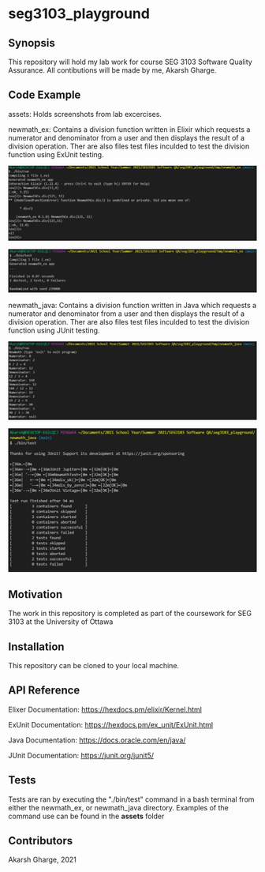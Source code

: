 # seg3103_playground

## Synopsis

This repository will hold my lab work for course SEG 3103 Software Quality Assurance. All contibutions will be made by me, Akarsh Gharge.

## Code Example

assets: Holds screenshots from lab excercises.

newmath_ex: Contains a division function written in Elixir which requests a numerator and denominator from a user and then displays the result of a division operation. Ther are also files test files inculded to test the division function using ExUnit testing.

![alt text](https://github.com/aghar11/seg3103_playground/blob/main/assets/.bin.run%20Elixir%20Screenshot.JPG)

![alt text](https://github.com/aghar11/seg3103_playground/blob/main/assets/.bin.test%20Elixir%20Screenshot.JPG)



newmath_java: Contains a division function written in Java which requests a numerator and denominator from a user and then displays the result of a division operation. Ther are also files test files inculded to test the division function using JUnit testing.

![alt_text](https://github.com/aghar11/seg3103_playground/blob/main/assets/.bin.run%20Java%20Screenshot.JPG)

![alt_text](https://github.com/aghar11/seg3103_playground/blob/main/assets/.bin.test%20Java%20Screenshot.JPG)

## Motivation

The work in this repository is completed as part of the coursework for SEG 3103 at the University of Ottawa


## Installation

This repository can be cloned to your local machine.

## API Reference

Elixer Documentation: https://hexdocs.pm/elixir/Kernel.html

ExUnit Documentation: https://hexdocs.pm/ex_unit/ExUnit.html

Java Documentation: https://docs.oracle.com/en/java/

JUnit Documentation: https://junit.org/junit5/


## Tests

Tests are ran by executing the "./bin/test" command in a bash terminal from either the newmath_ex, or newmath_java directory. Examples of the command use can be found in the **assets** folder

## Contributors

Akarsh Gharge, 2021
